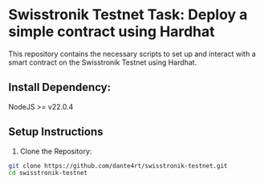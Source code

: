 # Swisstronik Testnet Task: Deploy a simple contract using Hardhat

This repository contains the necessary scripts to set up and interact with a smart contract on the Swisstronik Testnet using Hardhat.

## Install Dependency:

NodeJS >= v22.0.4

## Setup Instructions

1. Clone the Repository:
```sh
git clone https://github.com/dante4rt/swisstronik-testnet.git
cd swisstronik-testnet